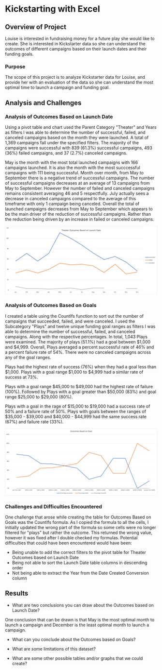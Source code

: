 # Kickstarting with Excel

## Overview of Project
Louise is interested in fundraising money for a future play she would like to create. She is interested in Kickstarter data so she can understand the outcomes of different campaigns based on their launch dates and their funding goals. 
 
### Purpose
The scope of this project is to analyze Kickstarter data for Louise, and provide her with an evaluation of the data so she can understand the most optimal time to launch a campaign and funding goal.

## Analysis and Challenges

### Analysis of Outcomes Based on Launch Date

Using a pivot table and chart used the Parent Category "Theater" and Years as filters I was able to determine the number of successful, failed, and canceled campaigns based on the month they were launched. A total of 1,369 campaigns fall under the specified filters. The majority of the campaigns were successful with 839 (61.3%) successful campaigns, 493 (36%) failed campaigns, and 37 (2.7%) canceled campaigns. 

May is the month with the most total launched campaigns with 166 campaigns launched. It is also the month with the most succcessful campaigns with 111 being successful. Month over month, from May to September there is a negative trend of successful campaigns. The number of successful campaigns decreases at an average of 13 campaigns from May to September. However the number of failed and canceled campaigns remains consistent averaging 46 and 5 respectfully. July actually sees a decrease in canceled campaigns compared to the average of this timeframe with only 1 campaign being canceled. Overall the total of launched campaigns decreases from May to September which appears to be the main driver of the reduction of successful campaigns. Rather than the reduction being driven by an increase in failed or canceled campaigns. 


![](/Resources/Theater_Outcomes_vs_Launch.png)

### Analysis of Outcomes Based on Goals

I created a table using the CountIfs function to sort out the number of campaigns that succeeded, failed, and were canceled. I used the Subcategory "Plays" and twelve unique funding goal ranges as filters I was able to determine the number of successful, failed, and canceled campaigns. Along with the respective percentages. In total, 1,043 Plays were examined. The majority of plays (51.1%) had a goal between $1,000 and $4,999. Overall, Plays averaged a percent successful rate of 46% and a percent failure rate of 54%. There were no canceled campaigns across any of the goal ranges. 

Plays had the highest rate of success (76%) when they had a goal less than $1,000. Plays with a goal range $1,000 to $4,999 had a similar rate of success at 73%. 

Plays with a goal range $45,000 to $49,000 had the highest rate of failure (100%). Followed by Plays with a goal greater than $50,000 (83%) and goal range $25,000 to $29,000 (80%). 

Plays with a goal in the rage of $15,000 to $19,000 had a success rate of 50% and a failure rate of 50%. Plays with goals between the ranges of $35,000 - $39,000 and $40,000 - $44,999 had the same success rate (67%) and failure rate (33%).

![](/Resources/Outcomes_vs_Goals.png)

### Challenges and Difficulties Encountered

One challenge that arose while creating the table for Outcomes Based on Goals was the CountIfs formula. As I copied the formula to all the cells, I initially updated the wrong part of the formula so some cells were no longer filtered for "plays" but rather the outcome. This returned the wrong value, however it was fixed after I double checked my formulas. Potential difficulties that could have been encountered would have been:
* Being unable to add the correct filters to the pivot table for Theater Outcomes based on Launch Date
* Being not able to sort the Launch Date table columns in descending order
* Not being able to extract the Year from the Date Created Conversion column

## Results

- What are two conclusions you can draw about the Outcomes based on Launch Date?

One conclusion that can be drawn is that May is the most optimal month to launch a campaign and December is the least optimal month to launch a campaign. 

- What can you conclude about the Outcomes based on Goals?

- What are some limitations of this dataset?

- What are some other possible tables and/or graphs that we could create?
